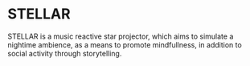 # STELLAR
STELLAR is a music reactive star projector, which aims to simulate a nightime ambience, as a means to promote mindfullness, in addition to social activity through storytelling. 

